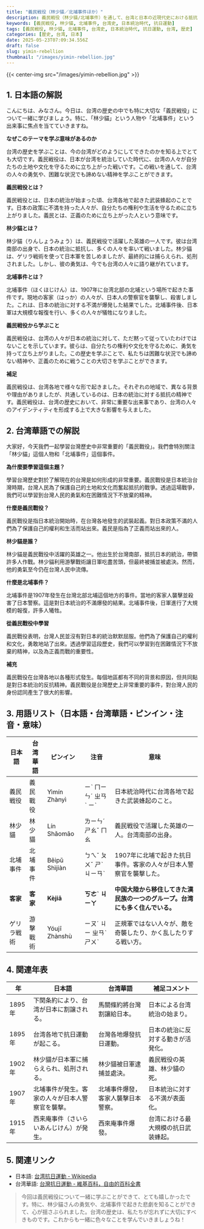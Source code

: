 ```yaml
---
title: "義民戦役（林少貓／北埔事件ほか）"
description: 義民戦役（林少貓/北埔事件）を通して、台湾と日本の近現代史における抵抗の歴史を学びます。
keywords: [義民戦役, 林少貓, 北埔事件, 台湾史, 日本統治時代, 抗日運動]
tags: [義民戦役, 林少貓, 北埔事件, 台湾史, 日本統治時代, 抗日運動, 台湾, 歴史]
categories: [歴史, 台湾, 日本]
date: 2025-05-23T07:09:34.556Z
draft: false
slug: yimin-rebellion
thumbnail: "/images/yimin-rebellion.jpg"
---
```


{{< center-img src="/images/yimin-rebellion.jpg" >}}

## 1. 日本語の解説

こんにちは、みなさん。今日は、台湾の歴史の中でも特に大切な「義民戦役」について一緒に学びましょう。特に、「林少貓」という人物や「北埔事件」という出来事に焦点を当てていきますね。

**なぜこのテーマを学ぶ意味があるのか**

台湾の歴史を学ぶことは、今の台湾がどのようにしてできたのかを知る上でとても大切です。義民戦役は、日本が台湾を統治していた時代に、台湾の人々が自分たちの土地や文化を守るために立ち上がった戦いです。この戦いを通して、台湾の人々の勇気や、困難な状況でも諦めない精神を学ぶことができます。

**義民戦役とは？**

義民戦役とは、日本の統治が始まった頃、台湾各地で起きた武装蜂起のことです。日本の政策に不満を持った人々が、自分たちの権利や生活を守るために立ち上がりました。義民とは、正義のために立ち上がった人という意味です。

**林少貓とは？**

林少貓（りんしょうみょう）は、義民戦役で活躍した英雄の一人です。彼は台湾南部の出身で、日本の統治に抵抗し、多くの人々を率いて戦いました。林少貓は、ゲリラ戦術を使って日本軍を苦しめましたが、最終的には捕らえられ、処刑されました。しかし、彼の勇気は、今でも台湾の人々に語り継がれています。

**北埔事件とは？**

北埔事件（ほくほじけん）は、1907年に台湾北部の北埔という場所で起きた事件です。現地の客家（はっか）の人々が、日本人の警察官を襲撃し、殺害しました。これは、日本の統治に対する不満が爆発した結果でした。北埔事件後、日本軍は大規模な報復を行い、多くの人々が犠牲になりました。

**義民戦役から学ぶこと**

義民戦役は、台湾の人々が日本の統治に対して、ただ黙って従っていたわけではないことを示しています。彼らは、自分たちの権利や文化を守るために、勇気を持って立ち上がりました。この歴史を学ぶことで、私たちは困難な状況でも諦めない精神や、正義のために戦うことの大切さを学ぶことができます。

**補足**

義民戦役は、台湾各地で様々な形で起きました。それぞれの地域で、異なる背景や理由がありましたが、共通しているのは、日本の統治に対する抵抗の精神です。義民戦役は、台湾の歴史において、非常に重要な出来事であり、台湾の人々のアイデンティティを形成する上で大きな影響を与えました。

## 2. 台湾華語での解説

大家好，今天我們一起學習台灣歷史中非常重要的「義民戰役」。我們會特別關注「林少貓」這個人物和「北埔事件」這個事件。

**為什麼要學習這個主題？**

學習台灣歷史對於了解現在的台灣是如何形成的非常重要。義民戰役是日本統治台灣時期，台灣人民為了保護自己的土地和文化而奮起抵抗的戰爭。透過這場戰爭，我們可以學習到台灣人民的勇氣和在困難情況下不放棄的精神。

**什麼是義民戰役？**

義民戰役是指日本統治開始時，在台灣各地發生的武裝起義。對日本政策不滿的人們為了保護自己的權利和生活而站出來。義民是指為了正義而站出來的人。

**林少貓是誰？**

林少貓是義民戰役中活躍的英雄之一。他出生於台灣南部，抵抗日本的統治，帶領許多人作戰。林少貓利用游擊戰術讓日軍吃盡苦頭，但最終被捕並被處決。然而，他的勇氣至今仍在台灣人民中流傳。

**什麼是北埔事件？**

北埔事件是1907年發生在台灣北部北埔這個地方的事件。當地的客家人襲擊並殺害了日本警察。這是對日本統治的不滿爆發的結果。北埔事件後，日軍進行了大規模的報復，許多人犧牲。

**從義民戰役中學習**

義民戰役表明，台灣人民並沒有對日本的統治默默屈服。他們為了保護自己的權利和文化，勇敢地站了出來。透過學習這段歷史，我們可以學習到在困難情況下不放棄的精神，以及為正義而戰的重要性。

**補充**

義民戰役在台灣各地以各種形式發生。每個地區都有不同的背景和原因，但共同點是對日本統治的反抗精神。義民戰役是台灣歷史上非常重要的事件，對台灣人民的身份認同產生了很大的影響。

## 3. 用語リスト（日本語・台湾華語・ピンイン・注音・意味）

| 日本語       | 台湾華語     | ピンイン    | 注音   | 意味                                                        |
| ---------- | -------- | ------- | ---- | ----------------------------------------------------------- |
| 義民戦役     | 義民戰役   | Yìmín Zhànyì | ㄧˋ ㄇㄧㄣˊ ㄓㄢˋ ㄧˋ  | 日本統治時代に台湾各地で起きた武装蜂起のこと。                           |
| 林少貓       | 林少貓     | Lín Shǎomāo  | ㄌㄧㄣˊ ㄕㄠˇ ㄇㄠ | 義民戦役で活躍した英雄の一人。台湾南部の出身。                                    |
| 北埔事件       | 北埔事件     | Běipǔ Shìjiàn | ㄅㄟˇ ㄆㄨˇ ㄕˋ ㄐㄧㄢˋ | 1907年に北埔で起きた抗日事件。客家の人々が日本人警察官を襲撃した。                                |
| **客家**     | **客家**   | **Kèjiā**   | **ㄎㄜˋ ㄐㄧㄚ**   | **中国大陸から移住してきた漢民族の一つのグループ。台湾にも多く住んでいる。**                               |
| ゲリラ戦術     | 游擊戰術   | Yóujī Zhànshù | ㄧㄡˊ ㄐㄧ ㄓㄢˋ ㄕㄨˋ  | 正規軍ではない人々が、敵を奇襲したり、かく乱したりする戦い方。                                  |

## 4. 関連年表

| 年    | 日本語                                                        | 台湾華語                                                          | 補足コメント                                                                                                                   |
| ----- | ------------------------------------------------------------ | ------------------------------------------------------------- | ---------------------------------------------------------------------------------------------------------------------------- |
| 1895年 | 下関条約により、台湾が日本に割譲される。                                       | 馬關條約將台灣割讓給日本。                                                      | 日本による台湾統治の始まり。                                                                                                         |
| 1895年 | 台湾各地で抗日運動が起こる。                                                | 台灣各地爆發抗日運動。                                                           | 日本の統治に反対する動きが活発化。                                                                                                         |
| 1902年 | 林少貓が日本軍に捕らえられ、処刑される。                                      | 林少貓被日軍逮捕並處決。                                                         | 義民戦役の英雄、林少貓の死。                                                                                                            |
| 1907年 | 北埔事件が発生。客家の人々が日本人警察官を襲撃。                                 | 北埔事件爆發，客家人襲擊日本警察。                                                       | 日本統治に対する不満が表面化。                                                                                                         |
| 1915年 | 西来庵事件（さいらいあんじけん）が発生。                                    | 西來庵事件爆發。                                                             | 台湾における最大規模の抗日武装蜂起。                                                                                                       |

## 5. 関連リンク

*   日本語: [台湾抗日運動 - Wikipedia](https://ja.wikipedia.org/wiki/%E5%8F%B0%E6%B9%BE%E6%8A%97%E6%97%A5%E9%81%8B%E5%8B%95)
*   台湾華語: [台灣抗日運動 - 維基百科，自由的百科全書](https://zh.wikipedia.org/wiki/%E5%8F%B0%E7%81%A3%E6%8A%97%E6%97%A5%E9%81%8B%E5%8B%95)

> 今回は義民戦役について一緒に学ぶことができて、とても嬉しかったです。特に、林少貓さんの勇気や、北埔事件で起きた悲劇を知ることができて、心が揺さぶられました。台湾の歴史は、私たちが忘れずに大切にすべきものです。これからも一緒に色々なことを学んでいきましょうね！
